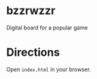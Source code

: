 bzzrwzzr
========

Digital board for a popular game

# Directions

Open `index.html` in your browser.
